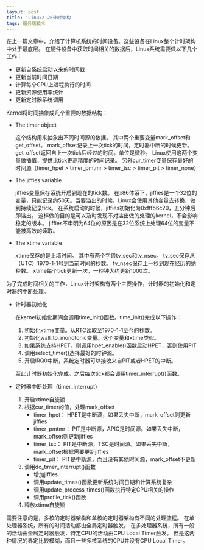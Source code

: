 ```yaml
---
layout: post
title: 'Linux2.26计时架构'
tags: 服务端技术
---
```



在上一篇文章中，介绍了计算机系统的时间设备。这些设备在Linux整个计时架构中处于最底层。
在硬件设备中获取时间相关的数据后，Linux系统需要做以下几个工作：

*   更新自系统启动以来的时间戳
*   更新当前时间日期
*   计算每个CPU上进程执行的时间
*   更新资源使用率统计
*   更新定时器系统调用

Kernel将时间抽象成几个重要的数据结构：

*   The timer object

    这个结构用来抽象出不同时间源的数据。
    其中两个重要变量mark_offset和get_offset。
    mark_offset记录上一次tick的时间，定时器中断的时候更新。
    get_offset返回自上一次tick后经过的时间。单位是微秒。
    Linux使用这两个变量做插值，提供比tick更高精度的时间记录。
    另外cur_timer变量保存最好的时间源（timer_hpet > timer_pmtmr > timer_tsc > timer_pit > timer_none）

*   The jiffies variable

    jiffies变量保存系统开启到现在的tick数。
    在x86体系下，jiffies是一个32位的变量，只能记录约50天。当要溢出的时候，Linux会使用其他变量去转换，做到持续记录tick。
    在系统启动的时候，jiffies初始化为0xfffb6c20，五分钟后即溢出。
    这样做的目的是可以及时发现不对溢出做的处理的kernel，不会影响稳定的版本。
    jiffies不申明为64位的原因是在32位系统上处理64位的变量不能被高效的读取。
    
*   The xtime variable
    
    xtime保存的是上墙时间。
    其中有两个字段tv_sec和tv_nsec。
    tv_sec保存从（UTC）1970-1-1号到当前时间的秒数。
    tv_nsec保存上一秒到现在经历的纳秒数。
    xtime每个tick更新一次，一秒钟大约更新1000次。
 
为了完成时间相关的工作，Linux计时架构有两个主要操作，计时器的初始化和定时器的中断处理。

*   计时器初始化
    
    在kernel初始化期间会调用time_init()函数。time_init()完成以下操作：

    1.  初始化xtime变量。从RTC读取至1970-1-1至今的秒数。
    2.  初始化wall_to_monotonic变量。这个变量和xtime类似。
    3.  如果系统支持HPET，则调用hpet_enable()函数启动HPET，否则使用PIT
    4.  调用select_timer()选择最好的时钟源。
    5.  开启IRQ0中断，系统定时器可以接收来自PIT或者HPET的中断。
    
    至此计时器初始化完成。之后每次tick都会调用timer_interrupt()函数。

*   定时器中断处理（timer_interrupt）

    1.  开启xtime自旋锁
    2.  根据cur_timer的值，处理mark_offset
        *   timer_hpet：
            HPET是中断源，如果丢失中断，mark_offset则更新jiffies
        *   timer_pmtmr：
            PIT是中断源，APIC是时间源。如果丢失中断，mark_offset则更新jiffies
        *   timer_tsc：
            PIT是中断源，TSC是时间源。如果丢失中断，mark_offset根据需要更新jiffies
        *   timer_pit：
            PIT是中断源，而且没有其他时间源，mark_offset不更新
    3.  调用do_timer_interrupt()函数
        *   增加jiffies
        *   调用update_times()函数更新系统时间日期和计算系统复杂
        *   调用update_process_times()函数执行特定CPU相关的操作
        *   调用profile_tick()函数
    4.  释放xtime自旋锁
    
    
需要注意的是，多核的定时器架构和单核的定时器架构有不同的处理流程。
在单处理器系统，所有的时间活动都由全局定时器触发。
在多处理器系统，所有一般的活动由全局定时器触发，特定CPU的活动由CPU Local Timer触发。
但是这两种情况的界定比较模糊，而且一些多核系统的CPU并没有CPU Local Timer。
